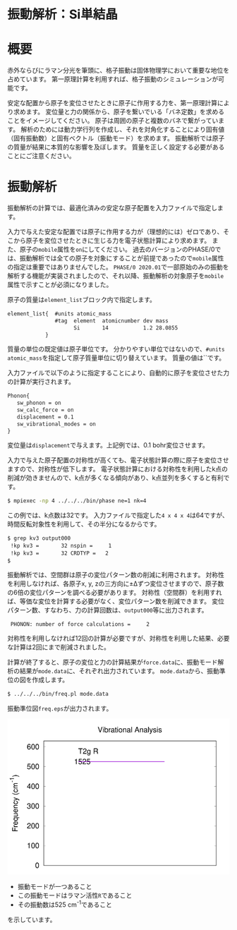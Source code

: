 振動解析：Si単結晶
=

# 概要

赤外ならびにラマン分光を筆頭に、格子振動は固体物理学において重要な地位を占めています。
第一原理計算を利用すれば、格子振動のシミュレーションが可能です。

安定な配置から原子を変位させたときに原子に作用する力を、第一原理計算により求めます。
変位量と力の関係から、原子を繋いでいる「バネ定数」を求めることをイメージしてください。
原子は周囲の原子と複数のバネで繋がっています。
解析のためには動力学行列を作成し、それを対角化することにより固有値（固有振動数）と固有ベクトル（振動モード）を求めます。
振動解析では原子の質量が結果に本質的な影響を及ぼします。
質量を正しく設定する必要があることにご注意ください。

# 振動解析

振動解析の計算では、最適化済みの安定な原子配置を入力ファイルで指定します。

入力で与えた安定な配置では原子に作用する力が（理想的には）ゼロであり、そこから原子を変位させたときに生じる力を電子状態計算により求めます。
また、原子の`mobile`属性を`on`にしてください。
過去のバージョンのPHASE/0では、振動解析では全ての原子を対象にすることが前提であったので`mobile`属性の指定は重要ではありませんでした。
`PHASE/0 2020.01`で一部原始のみの振動を解析する機能が実装されましたので、それ以降、振動解析の対象原子を`mobile`属性で示すことが必須になりました。

原子の質量は`element_list`ブロック内で指定します。

```
element_list{  #units atomic_mass
               #tag  element  atomicnumber dev mass
                     Si       14           1.2 28.0855
            }
```

質量の単位の既定値は原子単位です。
分かりやすい単位ではないので、`#units atomic_mass`を指定して原子質量単位に切り替えています。
質量の値は``です。

入力ファイルで以下のように指定することにより、自動的に原子を変位させた力の計算が実行されます。

```
Phonon{
   sw_phonon = on
   sw_calc_force = on
   displacement = 0.1
   sw_vibrational_modes = on
}
```

変位量は`displacement`で与えます。上記例では、0.1 bohr変位させます。

入力で与えた原子配置の対称性が高くても、電子状態計算の際に原子を変位させますので、対称性が低下します。
電子状態計算における対称性を利用したk点の削減が効きませんので、k点が多くなる傾向があり、k点並列を多くすると有利です。

```sh
$ mpiexec -np 4 ../../../bin/phase ne=1 nk=4
```

この例では、k点数は32です。
入力ファイルで指定した`4 x 4 x 4`は64ですが、時間反転対象性を利用して、その半分になるからです。

```sh
$ grep kv3 output000
 !kp kv3 =       32 nspin =     1
 !kp kv3 =       32 CRDTYP =   2
$
```

振動解析では、空間群は原子の変位パターン数の削減に利用されます。
対称性を利用しなければ、各原子x, y, zの三方向に±&Delta;ずつ変位させますので、原子数の6倍の変位パターンを調べる必要があります。
対称性（空間群）を利用すれば、等価な変位を計算する必要がなく、変位パターン数を削減できます。
変位パターン数、すなわち、力の計算回数は、`output000`等に出力されます。

```
 PHONON: number of force calculations =     2
```

対称性を利用しなければ12回の計算が必要ですが、対称性を利用した結果、必要な計算は2回にまで削減されました。

計算が終了すると、原子の変位と力の計算結果が`force.data`に、振動モード解析の結果が`mode.data`に、それぞれ出力されています。
`mode.data`から、振動準位の図を作成します。

```sh
$ ../../../bin/freq.pl mode.data
```
振動準位図`freq.eps`が出力されます。

![Si2振動解析](images/freq.svg)

- 振動モードが一つあること
- この振動モードはラマン活性`R`であること
- その振動数は525 cm<sup>-1</sup>であること

を示しています。

